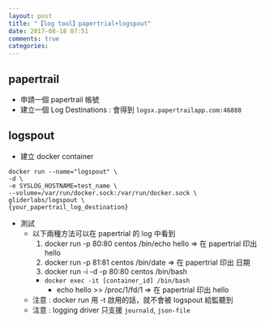 ```yaml
---
layout: post
title: "【log tool】papertrial+logspout"
date: 2017-08-18 07:51
comments: true
categories: 
---
```

## papertrail

- 申請一個 papertrail 帳號
- 建立一個 Log Destinations : 會得到 `logsx.papertrailapp.com:46888`

## logspout

- 建立 docker container
```
docker run --name="logspout" \
-d \
-e SYSLOG_HOSTNAME=test_name \
--volume=/var/run/docker.sock:/var/run/docker.sock \
gliderlabs/logspout \
{your_papertrail_log_destination}
```
- 測試
  - 以下兩種方法可以在 papertrial 的 log 中看到
    1. docker run -p 80:80 centos /bin/echo hello => 在 papertrial 印出 hello
    2. docker run -p 81:81 centos /bin/date => 在 papertrial 印出 日期
    3. docker run -i -d -p 80:80 centos /bin/bash
      - `docker exec -it [container_id] /bin/bash`
        - echo hello >> /proc/1/fd/1 => 在 papertrial 印出 hello
  - 注意 : docker run 用 -t 啟用的話，就不會被 logspout 給監聽到
  - 注意 : logging driver 只支援 `journald`, `json-file`